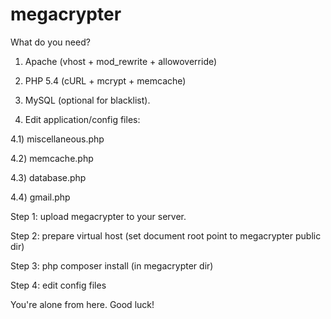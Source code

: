 megacrypter
===========

What do you need?


1) Apache (vhost + mod_rewrite + allowoverride)

2) PHP 5.4 (cURL + mcrypt + memcache)

3) MySQL (optional for blacklist).

4) Edit application/config files: 

4.1) miscellaneous.php

4.2) memcache.php

4.3) database.php

4.4) gmail.php

Step 1: upload megacrypter to your server.

Step 2: prepare virtual host (set document root point to megacrypter public dir)

Step 3: php composer install (in megacrypter dir)

Step 4: edit config files

You're alone from here. Good luck!
